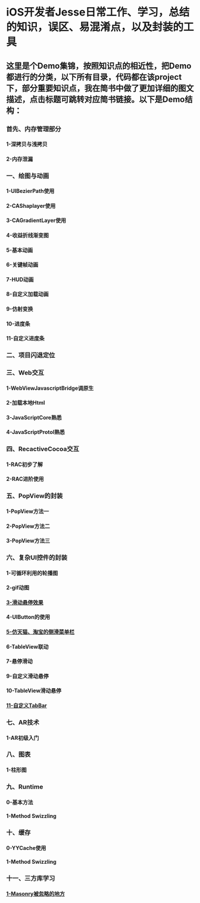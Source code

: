 # iOS开发者Jesse日常工作、学习，总结的知识，误区、易混淆点，以及封装的工具
## 这里是个Demo集锦，按照知识点的相近性，把Demo都进行的分类，以下所有目录，代码都在该project下，部分重要知识点，我在简书中做了更加详细的图文描述，点击标题可跳转对应简书链接。以下是Demo结构：


### 首先、内存管理部分
#### 1-深拷贝与浅拷贝
#### 2-内存泄漏

### 一、绘图与动画
#### 1-UIBezierPath使用
#### 2-CAShaplayer使用
#### 3-CAGradientLayer使用
#### 4-收益折线渐变图
#### 5-基本动画
#### 6-关键帧动画
#### 7-HUD动画
#### 8-自定义加载动画
#### 9-仿射变换
#### 10-进度条
#### 11-自定义进度条

### 二、项目闪退定位


### 三、Web交互
#### 1-WebViewJavascriptBridge调原生
#### 2-加载本地Html
#### 3-JavaScriptCore熟悉
#### 4-JavaScriptProtol熟悉

### 四、RecactiveCocoa交互
#### 1-RAC初步了解
#### 2-RAC进阶使用

### 五、PopView的封装
#### 1-PopView方法一
#### 2-PopView方法二
#### 3-PopView方法三

### 六、复杂UI控件的封装
#### 1-可循环利用的轮播图
#### 2-gif动图
#### [3-滑动悬停效果](https://www.jianshu.com/p/846de7fdc43c)
#### 4-UIButton的使用
#### [5-仿天猫、淘宝的侧滑菜单栏](https://www.jianshu.com/p/6d1d070f58df)
#### 6-TableView联动
#### 7-悬停滑动
#### 9-自定义滑动悬停
#### 10-TableView滑动悬停
#### [11-自定义TabBar](https://www.jianshu.com/p/82cacd754691)

### 七、AR技术
#### 1-AR初级入门

### 八、图表
#### 1-柱形图

### 九、Runtime
#### 0-基本方法
#### 1-Method Swizzling

### 十、缓存
#### 0-YYCache使用
#### 1-Method Swizzling

### 十一、三方库学习
#### [1-Masonry被忽略的地方](https://www.jianshu.com/p/286498e5c483)


